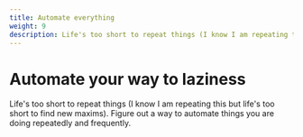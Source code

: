 ```yaml
---
title: Automate everything
weight: 9
description: Life's too short to repeat things (I know I am repeating this but life's too short to find new maxims). Figure out a way to automate things you are doing repeatedly and frequently.
---
```


# Automate your way to laziness

Life's too short to repeat things (I know I am repeating this but life's too short to find new maxims). Figure out a way to automate things you are doing repeatedly and frequently.
